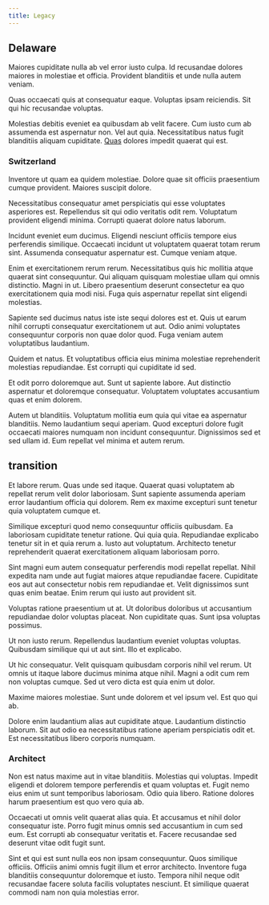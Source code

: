 ```yaml
---
title: Legacy
---
```


## Delaware

Maiores cupiditate nulla ab vel error iusto culpa. Id recusandae dolores maiores in molestiae et officia. Provident blanditiis et unde nulla autem veniam.

Quas occaecati quis at consequatur eaque. Voluptas ipsam reiciendis. Sit qui hic recusandae voluptas.

Molestias debitis eveniet ea quibusdam ab velit facere. Cum iusto cum ab assumenda est aspernatur non. Vel aut quia. Necessitatibus natus fugit blanditiis aliquam cupiditate. [Quas](/quas/rhode_island_knowledge_user.md) dolores impedit quaerat qui est.

### Switzerland

Inventore ut quam ea quidem molestiae. Dolore quae sit officiis praesentium cumque provident. Maiores suscipit dolore.

Necessitatibus consequatur amet perspiciatis qui esse voluptates asperiores est. Repellendus sit qui odio veritatis odit rem. Voluptatum provident eligendi minima. Corrupti quaerat dolore natus laborum.

Incidunt eveniet eum ducimus. Eligendi nesciunt officiis tempore eius perferendis similique. Occaecati incidunt ut voluptatem quaerat totam rerum sint. Assumenda consequatur aspernatur est. Cumque veniam atque.

Enim et exercitationem rerum rerum. Necessitatibus quis hic mollitia atque quaerat sint consequuntur. Qui aliquam quisquam molestiae ullam qui omnis distinctio. Magni in ut. Libero praesentium deserunt consectetur ea quo exercitationem quia modi nisi. Fuga quis aspernatur repellat sint eligendi molestias.

Sapiente sed ducimus natus iste iste sequi dolores est et. Quis ut earum nihil corrupti consequatur exercitationem ut aut. Odio animi voluptates consequuntur corporis non quae dolor quod. Fuga veniam autem voluptatibus laudantium.

Quidem et natus. Et voluptatibus officia eius minima molestiae reprehenderit molestias repudiandae. Est corrupti qui cupiditate id sed.

Et odit porro doloremque aut. Sunt ut sapiente labore. Aut distinctio aspernatur et doloremque consequatur. Voluptatem voluptates accusantium quas et enim dolorem.

Autem ut blanditiis. Voluptatum mollitia eum quia qui vitae ea aspernatur blanditiis. Nemo laudantium sequi aperiam. Quod excepturi dolore fugit occaecati maiores numquam non incidunt consequuntur. Dignissimos sed et sed ullam id. Eum repellat vel minima et autem rerum.

## transition

Et labore rerum. Quas unde sed itaque. Quaerat quasi voluptatem ab repellat rerum velit dolor laboriosam. Sunt sapiente assumenda aperiam error laudantium officia qui dolorem. Rem ex maxime excepturi sunt tenetur quia voluptatem cumque et.

Similique excepturi quod nemo consequuntur officiis quibusdam. Ea laboriosam cupiditate tenetur ratione. Qui quia quia. Repudiandae explicabo tenetur sit in et quia rerum a. Iusto aut voluptatum. Architecto tenetur reprehenderit quaerat exercitationem aliquam laboriosam porro.

Sint magni eum autem consequatur perferendis modi repellat repellat. Nihil expedita nam unde aut fugiat maiores atque repudiandae facere. Cupiditate eos aut aut consectetur nobis rem repudiandae et. Velit dignissimos sunt quas enim beatae. Enim rerum qui iusto aut provident sit.

Voluptas ratione praesentium ut at. Ut doloribus doloribus ut accusantium repudiandae dolor voluptas placeat. Non cupiditate quas. Sunt ipsa voluptas possimus.

Ut non iusto rerum. Repellendus laudantium eveniet voluptas voluptas. Quibusdam similique qui ut aut sint. Illo et explicabo.

Ut hic consequatur. Velit quisquam quibusdam corporis nihil vel rerum. Ut omnis ut itaque labore ducimus minima atque nihil. Magni a odit cum rem non voluptas cumque. Sed ut vero dicta est quia enim ut dolor.

Maxime maiores molestiae. Sunt unde dolorem et vel ipsum vel. Est quo qui ab.

Dolore enim laudantium alias aut cupiditate atque. Laudantium distinctio laborum. Sit aut odio ea necessitatibus ratione aperiam perspiciatis odit et. Est necessitatibus libero corporis numquam.

### Architect

Non est natus maxime aut in vitae blanditiis. Molestias qui voluptas. Impedit eligendi et dolorem tempore perferendis et quam voluptas et. Fugit nemo eius enim ut sunt temporibus laboriosam. Odio quia libero. Ratione dolores harum praesentium est quo vero quia ab.

Occaecati ut omnis velit quaerat alias quia. Et accusamus et nihil dolor consequatur iste. Porro fugit minus omnis sed accusantium in cum sed eum. Est corrupti ab consequatur veritatis et. Facere recusandae sed deserunt vitae odit fugit sunt.

Sint et qui est sunt nulla eos non ipsam consequuntur. Quos similique officiis. Officiis animi omnis fugit illum et error architecto. Inventore fuga blanditiis consequuntur doloremque et iusto. Tempora nihil neque odit recusandae facere soluta facilis voluptates nesciunt. Et similique quaerat commodi nam non quia molestias error.
